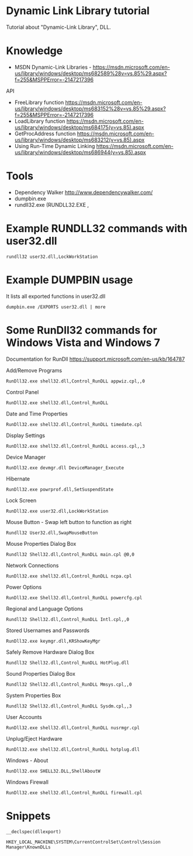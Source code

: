 # Dynamic Link Library tutorial
Tutorial about "Dynamic-Link Library", DLL. 

# Knowledge

- MSDN Dynamic-Link Libraries - https://msdn.microsoft.com/en-us/library/windows/desktop/ms682589%28v=vs.85%29.aspx?f=255&MSPPError=-2147217396


API
- FreeLibrary function https://msdn.microsoft.com/en-us/library/windows/desktop/ms683152%28v=vs.85%29.aspx?f=255&MSPPError=-2147217396
- LoadLibrary function https://msdn.microsoft.com/en-us/library/windows/desktop/ms684175(v=vs.85).aspx
- GetProcAddress function https://msdn.microsoft.com/en-us/library/windows/desktop/ms683212(v=vs.85).aspx
- Using Run-Time Dynamic Linking https://msdn.microsoft.com/en-us/library/windows/desktop/ms686944(v=vs.85).aspx

# Tools
- Dependency Walker http://www.dependencywalker.com/
- dumpbin.exe
- rundll32.exe   (RUNDLL32.EXE <dllname>,<entrypoint> <optional arguments>

# Example RUNDLL32 commands with user32.dll
```
rundll32 user32.dll,LockWorkStation
```
# Example DUMPBIN usage

It lists all exported functions in user32.dll
```
dumpbin.exe /EXPORTS user32.dll | more
```





# Some RunDll32 commands for Windows Vista and Windows 7

Documentation for RunDll https://support.microsoft.com/en-us/kb/164787 

Add/Remove Programs
```
RunDll32.exe shell32.dll,Control_RunDLL appwiz.cpl,,0
```

Control Panel
```
RunDll32.exe shell32.dll,Control_RunDLL
```

Date and Time Properties
```
RunDll32.exe shell32.dll,Control_RunDLL timedate.cpl
```

Display Settings
```
RunDll32.exe shell32.dll,Control_RunDLL access.cpl,,3
```

Device Manager
```
RunDll32.exe devmgr.dll DeviceManager_Execute
```

Hibernate
```
RunDll32.exe powrprof.dll,SetSuspendState
```

Lock Screen
```
RunDll32.exe user32.dll,LockWorkStation
```

Mouse Button - Swap left button to function as right
```
Rundll32 User32.dll,SwapMouseButton
```

Mouse Properties Dialog Box
```
Rundll32 Shell32.dll,Control_RunDLL main.cpl @0,0
```

Network Connections
```
RunDll32.exe shell32.dll,Control_RunDLL ncpa.cpl
```

Power Options
```
RunDll32.exe Shell32.dll,Control_RunDLL powercfg.cpl
```

Regional and Language Options
```
Rundll32 Shell32.dll,Control_RunDLL Intl.cpl,,0
```
Stored Usernames and Passwords
```
RunDll32.exe keymgr.dll,KRShowKeyMgr
```

Safely Remove Hardware Dialog Box 
```
Rundll32 Shell32.dll,Control_RunDLL HotPlug.dll
```

Sound Properties Dialog Box 
```
Rundll32 Shell32.dll,Control_RunDLL Mmsys.cpl,,0
```

System Properties Box 
```
Rundll32 Shell32.dll,Control_RunDLL Sysdm.cpl,,3
```

User Accounts
```
RunDll32.exe shell32.dll,Control_RunDLL nusrmgr.cpl
```

Unplug/Eject Hardware
```
RunDll32.exe shell32.dll,Control_RunDLL hotplug.dll
```

Windows - About
```
RunDll32.exe SHELL32.DLL,ShellAboutW
```

Windows Firewall
```
RunDll32.exe shell32.dll,Control_RunDLL firewall.cpl
```



# Snippets

```
__declspec(dllexport)
```

```
HKEY_LOCAL_MACHINE\SYSTEM\CurrentControlSet\Control\Session Manager\KnownDLLs
```
